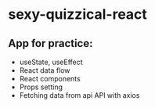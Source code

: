 # sexy-quizzical-react
<h2> App for practice: </h2>
<ul>
  <li>useState, useEffect</li>
  <li>React data flow</li>
  <li>React components</li>
  <li>Props setting</li>
  <li>Fetching data from api API with axios</li>
  </ul>
